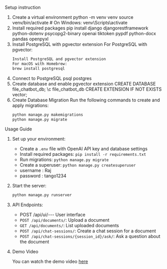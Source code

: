Setup instruction
1. Create a virtual environment
    python -m venv venv
    source venv/bin/activate  # On Windows: venv\Scripts\activate
2. Install required packages
    pip install django djangorestframework python-dotenv psycopg2-binary openai tiktoken pypdf python-docx pandas openpyxl
3. Install PostgreSQL with pgvector extension
    For PostgreSQL with pgvector:
    ```bash
    Install PostgreSQL and pgvector extension
    For macOS with Homebrew:
    brew install postgresql
4.  Connect to PostgreSQL
    psql postgres 
5.  Create database and enable pgvector extension
    CREATE DATABASE file_chatbot_db;
    \c file_chatbot_db
    CREATE EXTENSION IF NOT EXISTS vector;
6.  Create Database Migration
    Run the following commands to create and apply migrations:
    ```bash
    python manage.py makemigrations
    python manage.py migrate
    ```
Usage Guide

1. Set up your environment:
   - Create a `.env` file with OpenAI API key and database settings
   - Install required packages: `pip install -r requirements.txt`
   - Run migrations: `python manage.py migrate`
   - Create a superuser: `python manage.py createsuperuser`
   - username : Raj
   - password : tango1234

2. Start the server:
   ```bash
   python manage.py runserver
   ```

3. API Endpoints:
   -  POST /api/ui/--- User interface
   - `POST /api/documents/`: Upload a document
   - `GET /api/documents/`: List uploaded documents
   - `POST /api/chat-sessions/`: Create a chat session for a document
   - `POST /api/chat-sessions/{session_id}/ask/`: Ask a question about the document
4. Demo Video
   
   You can watch the demo video [here](https://share.icloud.com/photos/08ewXw-q2JlwSlKvv-0_4Qsyw)
